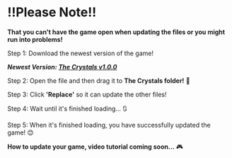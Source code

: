 # <b>!!Please Note!!</b>
<b>That you can't have the game open when updating the files or you might run into problems!</b>

Step 1: Download the newest version of the game!

<b><i>Newest Version: [The Crystals v1.0.0](https://drive.google.com/open?id=10zqK3V3DpeCgyQ3bWezFRtpoIYgwYxTf)</i></b>

Step 2: Open the file and then drag it to <b>The Crystals folder!</b> 📁

Step 3: Click <b>'Replace'</b> so it can update the other files!

Step 4: Wait until it's finished loading... 🔃

Step 5: When it's finished loading, you have successfully updated the game! 😊

<b>How to update your game, video tutorial coming soon...</b> 🎮
